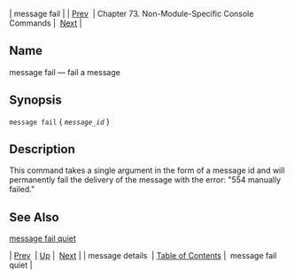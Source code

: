 | message fail |
| [Prev](console_commands.message_details)  | Chapter 73. Non-Module-Specific Console Commands |  [Next](console_commands.message_fail_quiet) |

<a name="console_commands.message_fail"></a>
## Name

message fail — fail a message

## Synopsis

`message fail` { *`message_id`* }

<a name="idp287936"></a>
## Description

This command takes a single argument in the form of a message id and will permanently fail the delivery of the message with the error: "554 manually failed."

<a name="idp289888"></a>
## See Also

[message fail quiet](console_commands.message_fail_quiet "message fail quiet")

| [Prev](console_commands.message_details)  | [Up](console.cmds.ref) |  [Next](console_commands.message_fail_quiet) |
| message details  | [Table of Contents](index) |  message fail quiet |

